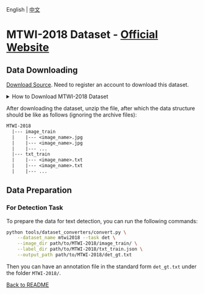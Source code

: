 English | [中文](../../cn/datasets/mtwi2018_CN.md)

# MTWI-2018 Dataset - [Official Website](https://tianchi.aliyun.com/competition/entrance/231651/introduction)

## Data Downloading

[Download Source](https://rrc.cvc.uab.es/?ch=5&com=downloads). Need to register an account to download this dataset.

<details>
    <summary>How to Download MTWI-2018 Dataset</summary>

The COCO-Text images dataset can be downloaded from [here](https://tianchi.aliyun.com/dataset/137084?t=1687249173526)
The MTWI dataset has derived three tasks: Text Line(column) Recognition of Web Images, Text Detection of Web Images, and End to End Text Detection and Recognition of Web Images. The three tasks share the same training data: `mtwi_train.zip`; For test data, task1 has test data: `mtwi_task1.zip`, and task2/3 share the same test data: `mtwi_task2_3.zip`.
For now, we will consider and download only the training data `mtw_train.zip`.

</details>

After downloading the dataset, unzip the file, after which the data structure should be like as follows (ignoring the archive files):
```txt
MTWI-2018
  |--- image_train
  |    |--- <image_name>.jpg
  |    |--- <image_name>.jpg
  |    |--- ...
  |--- txt_train
  |    |--- <image_name>.txt
  |    |--- <image_name>.txt
  |    |--- ...
```

## Data Preparation

### For Detection Task

To prepare the data for text detection, you can run the following commands:

```bash
python tools/dataset_converters/convert.py \
    --dataset_name mtwi2018 --task det \
    --image_dir path/to/MTWI-2018/image_train/ \
    --label_dir path/to/MTWI-2018/txt_train.json \
    --output_path path/to/MTWI-2018/det_gt.txt
```

Then you can have an annotation file in the standard form `det_gt.txt` under the folder `MTWI-2018/`.

[Back to README](../../../tools/dataset_converters/README.md)
